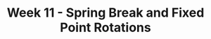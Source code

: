 ---
title: Week 11 - Spring Break and Fixed Point Rotations
contents:
  - date: 2024-03-25
    items:
      - type: lecture
        topics:
          - OFF (Spring Break)
  - date: 2024-03-27
    items:
      - type: lecture
        topics:
          - Fixed point rotations
--- 